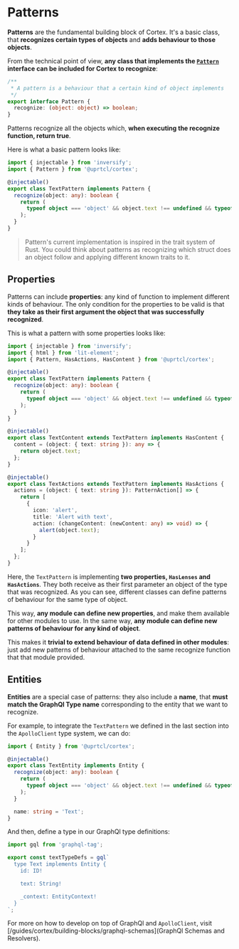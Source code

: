 # Patterns

**Patterns** are the fundamental building block of Cortex. It's a basic class, that **recognizes certain types of objects** and **adds behaviour to those objects**.

From the technical point of view, **any class that implements the [`Pattern`](https://github.com/uprtcl/js-uprtcl/blob/develop/packages/cortex/src/pattern.ts) interface can be included for Cortex to recognize**:

```ts
/**
 * A pattern is a behaviour that a certain kind of object implements
 */
export interface Pattern {
  recognize: (object: object) => boolean;
}
```

Patterns recognize all the objects which, **when executing the recognize function, return true**.

Here is what a basic pattern looks like:

```ts
import { injectable } from 'inversify';
import { Pattern } from '@uprtcl/cortex';

@injectable()
export class TextPattern implements Pattern {
  recognize(object: any): boolean {
    return (
      typeof object === 'object' && object.text !== undefined && typeof object.text === 'string'
    );
  }
}
```

> Pattern's current implementation is inspired in the trait system of Rust. You could think about patterns as recognizing which struct does an object follow and applying different known traits to it.

## Properties

Patterns can include **properties**: any kind of function to implement different kinds of behaviour. The only condition for the properties to be valid is that **they take as their first argument the object that was successfully recognized**.

This is what a pattern with some properties looks like:

```ts
import { injectable } from 'inversify';
import { html } from 'lit-element';
import { Pattern, HasActions, HasContent } from '@uprtcl/cortex';

@injectable()
export class TextPattern implements Pattern {
  recognize(object: any): boolean {
    return (
      typeof object === 'object' && object.text !== undefined && typeof object.text === 'string'
    );
  }
}

@injectable()
export class TextContent extends TextPattern implements HasContent {
  content = (object: { text: string }): any => {
    return object.text;
  };
}

@injectable()
export class TextActions extends TextPattern implements HasActions {
  actions = (object: { text: string }): PatternAction[] => {
    return [
      {
        icon: 'alert',
        title: 'Alert with text',
        action: (changeContent: (newContent: any) => void) => {
          alert(object.text);
        }
      }
    ];
  };
}
```

Here, the `TextPattern` is implementing **two properties, `HasLenses` and `HasActions`**. They both receive as their first parameter an object of the type that was recognized. As you can see, different classes can define patterns of behaviour for the same type of object.

This way, **any module can define new properties**, and make them available for other modules to use. In the same way, **any module can define new patterns of behaviour for any kind of object**.

This makes it **trivial to extend behaviour of data defined in other modules**: just add new patterns of behaviour attached to the same recognize function that that module provided.

## Entities

**Entities** are a special case of patterns: they also include a **name**, that **must match the GraphQl Type name** corresponding to the entity that we want to recognize.

For example, to integrate the `TextPattern` we defined in the last section into the `ApolloClient` type system, we can do:

```ts
import { Entity } from '@uprtcl/cortex';

@injectable()
export class TextEntity implements Entity {
  recognize(object: any): boolean {
    return (
      typeof object === 'object' && object.text !== undefined && typeof object.text === 'string'
    );
  }

  name: string = 'Text';
}
```

And then, define a type in our GraphQl type definitions:

```ts
import gql from 'graphql-tag';

export const textTypeDefs = gql`
  type Text implements Entity {
    id: ID!

    text: String!

    _context: EntityContext!
  }
`;
```

For more on how to develop on top of GraphQl and `ApolloClient`, visit [/guides/cortex/building-blocks/graphql-schemas](GraphQl Schemas and Resolvers).
